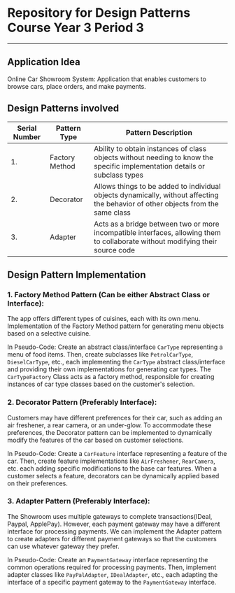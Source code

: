 # Repository for Design Patterns Course Year 3 Period 3

_______________________________________________________

## Application Idea

Online Car Showroom System: Application that enables customers to browse cars, place orders, and make payments.

## Design Patterns involved

| Serial Number | Pattern Type   | Pattern Description                                                                                                              | 
|---------------|----------------|----------------------------------------------------------------------------------------------------------------------------------|
| 1.            | Factory Method | Ability to obtain instances of class objects without needing to know the specific implementation details or subclass types       |
| 2.            | Decorator      | Allows things to be added to individual objects dynamically, without affecting the behavior of other objects from the same class | 
| 3.            | Adapter        | Acts as a bridge between two or more incompatible interfaces, allowing them to collaborate without modifying their source code   |

## Design Pattern Implementation

### 1. Factory Method Pattern (Can be either Abstract Class or Interface):

The app offers different types of cuisines, each with its own menu. Implementation of the Factory Method pattern for
generating menu objects based on a selective cuisine.

In Pseudo-Code: Create an abstract class/interface `CarType` representing a menu of food items. Then, create subclasses
like `PetrolCarType`, `DieselCarType`, etc., each implementing the `CarType` abstract class/interface and providing
their own
implementations for generating car types. The `CarTypeFactory` Class acts as a factory method, responsible for creating
instances of car type classes based on the customer's selection.

### 2. Decorator Pattern (Preferably Interface):

Customers may have different preferences for their car, such as adding an air freshener, a rear camera, or an
under-glow. To accommodate these preferences, the Decorator pattern can be implemented to dynamically modify the
features of the car based on customer selections.

In Pseudo-Code: Create a `CarFeature` interface representing a feature of the car. Then, create feature implementations
like `AirFreshener`, `RearCamera`, etc. each adding specific modifications to the base car features. When a customer selects a
feature, decorators can be dynamically applied based on their preferences.

### 3. Adapter Pattern (Preferably Interface):

The Showroom uses multiple gateways to complete transactions(IDeal, Paypal, ApplePay). However, each
payment gateway may have a different interface for processing payments. We can implement the Adapter pattern to create
adapters for different payment gateways so that the customers can use whatever gateway they prefer.

In Pseudo-Code: Create an `PaymentGateway` interface representing the common operations required for processing
payments. Then, implement adapter classes like `PayPalAdapter`, `IDealAdapter`, etc., each adapting the interface of a
specific payment gateway to the `PaymentGateway` interface.

